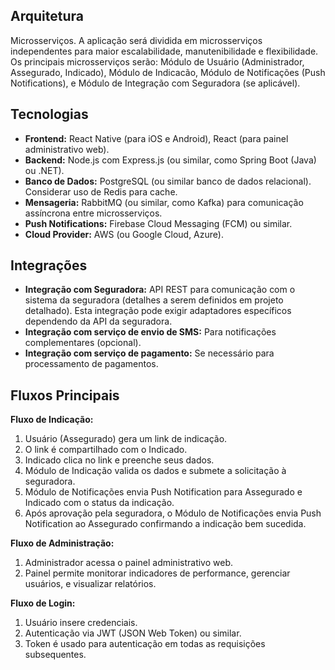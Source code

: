 ## Arquitetura

Microsserviços.  A aplicação será dividida em microsserviços independentes para maior escalabilidade, manutenibilidade e flexibilidade.  Os principais microsserviços serão:  Módulo de Usuário (Administrador, Assegurado, Indicado), Módulo de Indicacão, Módulo de Notificações (Push Notifications), e Módulo de Integração com Seguradora (se aplicável).

## Tecnologias

* **Frontend:** React Native (para iOS e Android), React (para painel administrativo web).
* **Backend:** Node.js com Express.js (ou similar, como Spring Boot (Java) ou .NET).
* **Banco de Dados:** PostgreSQL (ou similar banco de dados relacional).  Considerar uso de Redis para cache.
* **Mensageria:** RabbitMQ (ou similar, como Kafka) para comunicação assíncrona entre microsserviços.
* **Push Notifications:** Firebase Cloud Messaging (FCM) ou similar.
* **Cloud Provider:** AWS (ou Google Cloud, Azure).


## Integrações

* **Integração com Seguradora:**  API REST para comunicação com o sistema da seguradora (detalhes a serem definidos em projeto detalhado).  Esta integração pode exigir adaptadores específicos dependendo da API da seguradora.
* **Integração com serviço de envio de SMS:** Para notificações complementares (opcional).
* **Integração com serviço de pagamento:** Se necessário para processamento de pagamentos.


## Fluxos Principais

**Fluxo de Indicação:**

1. Usuário (Assegurado) gera um link de indicação.
2. O link é compartilhado com o Indicado.
3. Indicado clica no link e preenche seus dados.
4. Módulo de Indicação valida os dados e submete a solicitação à seguradora.
5.  Módulo de Notificações envia Push Notification para Assegurado e Indicado com o status da indicação.
6. Após aprovação pela seguradora, o Módulo de Notificações envia Push Notification ao Assegurado confirmando a indicação bem sucedida.

**Fluxo de Administração:**

1. Administrador acessa o painel administrativo web.
2. Painel permite monitorar indicadores de performance, gerenciar usuários, e visualizar relatórios.


**Fluxo de Login:**

1. Usuário insere credenciais.
2. Autenticação via JWT (JSON Web Token) ou similar.
3. Token é usado para autenticação em todas as requisições subsequentes.
